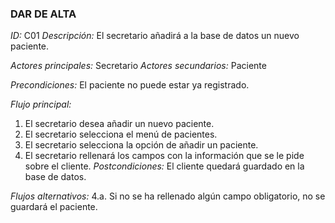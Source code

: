 ### **DAR DE ALTA**
*ID:* C01	*Descripción:* El secretario añadirá a la base de datos un nuevo paciente.

*Actores principales:* Secretario	*Actores secundarios:* Paciente

*Precondiciones:*
El paciente no puede estar ya registrado.

*Flujo principal:*
1. El secretario desea añadir un nuevo paciente.
2. El secretario selecciona el menú de pacientes.
3. El secretario selecciona la opción de añadir un paciente.
4. El secretario rellenará los campos con la información que se le pide sobre el cliente.
*Postcondiciones:*
El cliente quedará guardado en la base de datos.

*Flujos alternativos:*
4.a. Si no se ha rellenado algún campo obligatorio, no se guardará el paciente.
